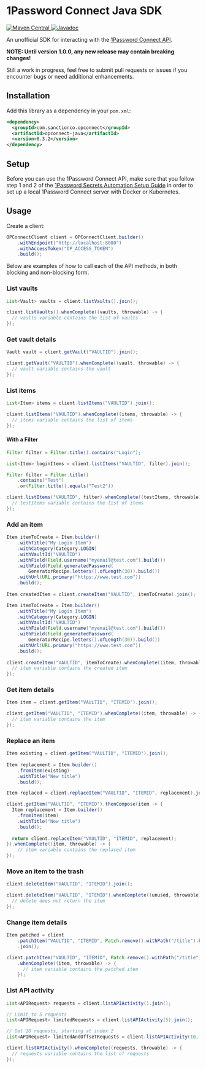# 1Password Connect Java SDK

<a href="https://search.maven.org/artifact/com.sanctionco.opconnect/opconnect-java">
  <img src="https://img.shields.io/maven-central/v/com.sanctionco.opconnect/opconnect-java.svg?colorB=brightgreen&label=maven%20central" alt="Maven Central">
</a>
<a href="http://javadoc.io/doc/com.sanctionco.opconnect/opconnect-java">
  <img src="http://javadoc.io/badge/com.sanctionco.opconnect/opconnect-java.svg" alt="Javadoc">
</a>

An unofficial SDK for interacting with the
[1Password Connect API](https://support.1password.com/connect-api-reference).

**NOTE: Until version 1.0.0, any new release may contain breaking changes!**

Still a work in progress, feel free to submit pull requests or issues if you encounter
bugs or need additional enhancements.

## Installation

Add this library as a dependency in your `pom.xml`:

```xml
<dependency>
  <groupId>com.sanctionco.opconnect</groupId>
  <artifactId>opconnect-java</artifactId>
  <version>0.3.2</version>
</dependency>
```

## Setup

Before you can use the 1Password Connect API, make sure that you follow
step 1 and 2 of the
[1Password Secrets Automation Setup Guide](https://support.1password.com/secrets-automation/)
in order to set up a local 1Password Connect server with Docker or Kubernetes.

## Usage

Create a client:

```java
OPConnectClient client = OPConnectClient.builder()
    .withEndpoint("http://localhost:8080")
    .withAccessToken("OP_ACCESS_TOKEN")
    .build();
```

Below are examples of how to call each of the API methods,
in both blocking and non-blocking form.

### List vaults

```java
List<Vault> vaults = client.listVaults().join();
```

```java
client.listVaults().whenComplete((vaults, throwable) -> {
  // vaults variable contains the list of vaults
});
```

### Get vault details

```java
Vault vault = client.getVault("VAULTID").join();
```

```java
client.getVault("VAULTID").whenComplete((vault, throwable) -> {
  // vault variable contains the vault
});
```

### List items

```java
List<Item> items = client.listItems("VAULTID").join();
```

```java
client.listItems("VAULTID").whenComplete((items, throwable) -> {
  // items variable contains the list of items
});
```

#### With a Filter

```java
Filter filter = Filter.title().contains("Login");

List<Item> loginItems = client.listItems("VAULTID", filter).join();
```

```java
Filter filter = Filter.title()
    .contains("Test")
    .or(Filter.title().equals("Test2"))

client.listItems("VAULTID", filter).whenComplete((testItems, throwable) -> {
  // testItems variable contains the list of items
});
```

### Add an item

```java
Item itemToCreate = Item.builder()
    .withTitle("My Login Item")
    .withCategory(Category.LOGIN)
    .withVaultId("VAULTID")
    .withField(Field.username("myemail@test.com").build())
    .withField(Field.generatedPassword(
        GeneratorRecipe.letters().ofLength(30)).build())
    .withUrl(URL.primary("https://www.test.com"))
    .build();
    
Item createdItem = client.createItem("VAULTID", itemToCreate).join();
```

```java
Item itemToCreate = Item.builder()
    .withTitle("My Login Item")
    .withCategory(Category.LOGIN)
    .withVaultId("VAULTID")
    .withField(Field.username("myemail@test.com").build())
    .withField(Field.generatedPassword(
        GeneratorRecipe.letters().ofLength(30)).build())
    .withUrl(URL.primary("https://www.test.com"))
    .build();
    
client.createItem("VAULTID", itemToCreate).whenComplete((item, throwable) -> {
  // item variable contains the created item
});
```

### Get item details

```java
Item item = client.getItem("VAULTID", "ITEMID").join();
```

```java
client.getItem("VAULTID", "ITEMID").whenComplete((item, throwable) -> {
  // item variable contains the item
});
```

### Replace an item

```java
Item existing = client.getItem("VAULTID", "ITEMID").join();
    
Item replacement = Item.builder()
    .fromItem(existing)
    .withTitle("New title")
    .build();

Item replaced = client.replaceItem("VAULTID", "ITEMID", replacement).join();
```

```java
client.getItem("VAULTID", "ITEMID").thenCompose(item -> {
  Item replacement = Item.builder()
    .fromItem(item)
    .withTitle("New title")
    .build();
  
  return client.replaceItem("VAULTID", "ITEMID", replacement);
}).whenComplete((item, throwable) -> {
    // item variable contains the replaced item
});
```

### Move an item to the trash

```java
client.deleteItem("VAULTID", "ITEMID").join();
```

```java
client.deleteItem("VAULTID", "ITEMID").whenComplete((unused, throwable) -> {
  // delete does not return the item
});
```

### Change item details

```java
Item patched = client
    .patchItem("VAULTID", "ITEMID", Patch.remove().withPath("/title").build())
    .join();
```

```java
client.patchItem("VAULTID", "ITEMID", Patch.remove().withPath("/title").build())
    .whenComplete((item, throwable) -> {
      // item variable contains the patched item
    });
```
### List API activity

```java
List<APIRequest> requests = client.listAPIActivity().join();

// Limit to 5 requests
List<APIRequest> limitedRequests = client.listAPIActivity(5).join();

// Get 10 requests, starting at index 2
List<APIRequest> limitedAndOffsetRequests = client.listAPIActivity(10, 2).join();
```

```java
client.listAPIActivity().whenComplete((requests, throwable) -> {
  // requests variable contains the list of requests
});
```
